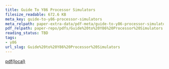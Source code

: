 ```yaml
---
title: Guide To Y86 Processor Simulators
filesize_readable: 672.6 KB
meta_key: guide-to-y86-processor-simulators
meta_relpath: paper-extra-data/pdf-meta/guide-to-y86-processor-simulators.yaml
pdf_relpath: paper-repo/pdfs/Guide%20to%20Y86%20Processor%20Simulators.pdf
reading_status: TBD
tags:
- y86
url_slug: Guide%20to%20Y86%20Processor%20Simulators
---
```


[pdf(local)](../../paper-repo/pdfs/Guide%20to%20Y86%20Processor%20Simulators.pdf)

